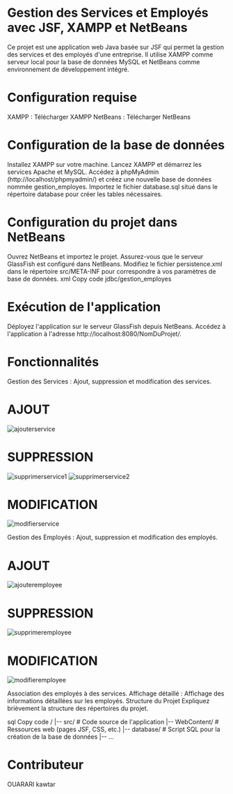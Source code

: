 # Gestion des Services et Employés avec JSF, XAMPP et NetBeans

Ce projet est une application web Java basée sur JSF qui permet la gestion des services et des employés d'une entreprise. Il utilise XAMPP comme serveur local pour la base de données MySQL et NetBeans comme environnement de développement intégré.

# Configuration requise

XAMPP : Télécharger XAMPP
NetBeans : Télécharger NetBeans

# Configuration de la base de données

Installez XAMPP sur votre machine.
Lancez XAMPP et démarrez les services Apache et MySQL.
Accédez à phpMyAdmin (http://localhost/phpmyadmin/) et créez une nouvelle base de données nommée gestion_employes.
Importez le fichier database.sql situé dans le répertoire database pour créer les tables nécessaires.

# Configuration du projet dans NetBeans

Ouvrez NetBeans et importez le projet.
Assurez-vous que le serveur GlassFish est configuré dans NetBeans.
Modifiez le fichier persistence.xml dans le répertoire src/META-INF pour correspondre à vos paramètres de base de données.
xml
Copy code
<persistence-unit name="GestionEmployesPU" transaction-type="JTA">
    <jta-data-source>jdbc/gestion_employes</jta-data-source>
    <properties>
        <!-- Configurations de la base de données -->
        <property name="javax.persistence.schema-generation.database.action" value="update" />
    </properties>
</persistence-unit>

# Exécution de l'application

Déployez l'application sur le serveur GlassFish depuis NetBeans.
Accédez à l'application à l'adresse http://localhost:8080/NomDuProjet/.

# Fonctionnalités

Gestion des Services :
Ajout, suppression et modification des services.

# AJOUT 

![ajouterservice](https://github.com/ouarriorxx/JSF/assets/143946046/71aa8c4e-298b-46b2-a141-a3984b01ef23)

# SUPPRESSION

![supprimerservice1](https://github.com/ouarriorxx/JSF/assets/143946046/05372a20-50a3-4efa-8ce7-d3669d226830)
![supprimerservice2](https://github.com/ouarriorxx/JSF/assets/143946046/9143cf3c-b89e-469d-aa3c-ea6644cfba67)

# MODIFICATION

![modifierservice](https://github.com/ouarriorxx/JSF/assets/143946046/48e30604-50ae-4508-a9e3-8a85eebddd07)


Gestion des Employés :
Ajout, suppression et modification des employés.

# AJOUT

![ajouteremployee](https://github.com/ouarriorxx/JSF/assets/143946046/5b845e9f-e406-4e3e-b075-33e9fd529b6a)

# SUPPRESSION

![supprimeremployee](https://github.com/ouarriorxx/JSF/assets/143946046/167001ea-0a27-4133-b962-60eceb67f2a2)

# MODIFICATION

![modifieremployee](https://github.com/ouarriorxx/JSF/assets/143946046/9d678294-3bc1-4dbd-9bf2-b732c554a41d)



Association des employés à des services.
Affichage détaillé :
Affichage des informations détaillées sur les employés.
Structure du Projet
Expliquez brièvement la structure des répertoires du projet.

sql
Copy code
/
|-- src/            # Code source de l'application
|-- WebContent/    # Ressources web (pages JSF, CSS, etc.)
|-- database/      # Script SQL pour la création de la base de données
|-- ...

# Contributeur
OUARARI kawtar 

